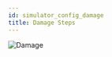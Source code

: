 ```yaml
---
id: simulator_config_damage
title: Damage Steps
---
```


![Damage](/img/simulator_config_damage.jpg)
